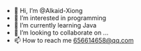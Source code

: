 - 👋 Hi, I’m @Alkaid-Xiong
- 👀 I’m interested in programming
- 🌱 I’m currently learning Java
- 💞️ I’m looking to collaborate on ...
- 📫 How to reach me 656614658@qq.com

<!---
Alkaid-Xiong/Alkaid-Xiong is a ✨ special ✨ repository because its `README.md` (this file) appears on your GitHub profile.
You can click the Preview link to take a look at your changes.
--->
